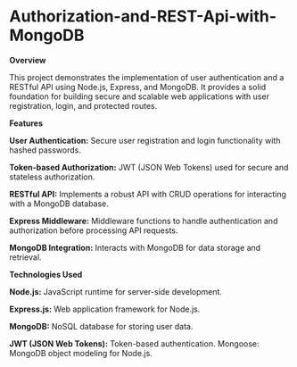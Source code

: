 # Authorization-and-REST-Api-with-MongoDB

**Overview**

This project demonstrates the implementation of user authentication and a RESTful API using Node.js, Express, and MongoDB. It provides a solid foundation for building secure and scalable web applications with user registration, login, and protected routes.

**Features**

**User Authentication:** Secure user registration and login functionality with hashed passwords.

**Token-based Authorization:** JWT (JSON Web Tokens) used for secure and stateless authorization.

**RESTful API:** Implements a robust API with CRUD operations for interacting with a MongoDB database.

**Express Middleware:** Middleware functions to handle authentication and authorization before processing API requests.

**MongoDB Integration:** Interacts with MongoDB for data storage and retrieval.

**Technologies Used**

**Node.js:** JavaScript runtime for server-side development.

**Express.js:** Web application framework for Node.js.

**MongoDB:** NoSQL database for storing user data.

**JWT (JSON Web Tokens):** Token-based authentication.
Mongoose: MongoDB object modeling for Node.js.
